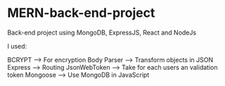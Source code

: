 # MERN-back-end-project
Back-end project using MongoDB, ExpressJS, React and NodeJs

I used:

BCRYPT --> For encryption
Body Parser --> Transform objects in JSON
Express --> Routing
JsonWebToken --> Take for each users an validation token
Mongoose --> Use MongoDB in JavaScript
